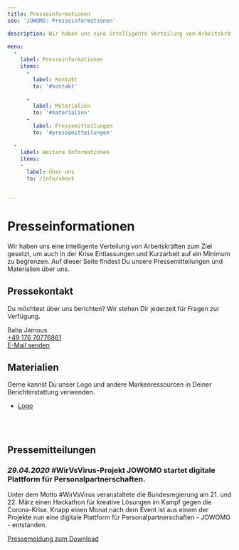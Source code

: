 ```yaml
---
title: Presseinformationen
seo: 'JOWOMO: Presseinformationen'

description: Wir haben uns eine intelligente Verteilung von Arbeitskräften zum Ziel gesetzt, um auch in der Krise Entlassungen und Kurzarbeit auf ein Minimum zu begrenzen.

menu: 
  - 
    label: Presseinformationen
    items:
      - 
        label: Kontakt
        to: '#kontakt'
        
      - 
        label: Materialien
        to: '#materialien'
      - 
        label: Pressemitteilungen
        to: '#pressemitteilungen'

  - 
    label: Weitere Informationen
    items:
    - 
      label: Über uns
      to: /info/about


---
```


# Presseinformationen

Wir haben uns eine intelligente Verteilung von Arbeitskräften zum Ziel gesetzt, um auch in der Krise Entlassungen und Kurzarbeit auf ein Minimum zu begrenzen. Auf dieser Seite findest Du unsere Pressemitteilungen und Materialien über uns. 

## Pressekontakt

Du möchtest über uns berichten? Wir stehen Dir jederzeit für Fragen zur Verfügung.

Baha Jamous  
[+49 176 70776861](tel:004917670776861)  
[E-Mail senden](mailto:support@jowomo.de)

## Materialien
Gerne kannst Du unser Logo und andere Markenressourcen in Deiner Berichterstattung verwenden.

* [Logo](/downloads/logo.zip)

<br/>
<br/>

## Pressemitteilungen

### *29.04.2020* #WirVsVirus-Projekt JOWOMO startet digitale Plattform für Personalpartnerschaften.

Unter dem Motto #WirVsVirus veranstaltete die Bundesregierung am 21. und 22. März einen
Hackathon für kreative Lösungen im Kampf gegen die Corona-Krise. Knapp einen Monat
nach dem Event ist aus einem der Projekte nun eine digitale Plattform für
Personalpartnerschaften - JOWOMO - entstanden.

[Pressemeldung zum Download](/downloads/20200329_Pressemeldung_JOWOMO.pdf)
